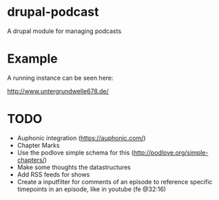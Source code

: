 drupal-podcast
==============

A drupal module for managing podcasts

Example
=======

A running instance can be seen here:

http://www.untergrundwelle678.de/

TODO
====

* Auphonic integration (https://auphonic.com/)
* Chapter Marks
 * Use the podlove simple schema for this (http://podlove.org/simple-chapters/)
* Make some thoughts the datastructures
* Add RSS feeds for shows
* Create a inputfilter for comments of an episode to reference specific timepoints in an episode, like in youtube (fe @32:16)
